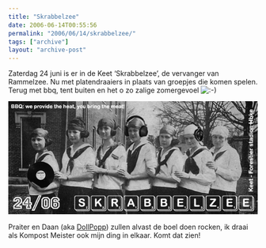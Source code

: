 ```yaml
---
title: "Skrabbelzee"
date: 2006-06-14T00:55:56
permalink: "2006/06/14/skrabbelzee/"
tags: ["archive"]
layout: "archive-post"
---
```

Zaterdag 24 juni is er in de Keet ‘Skrabbelzee’, de vervanger van Rammelzee. Nu met platendraaiers in plaats van groepjes die komen spelen. Terug met bbq, tent buiten en het o zo zalige zomergevoel ![:-)](http://www.donebysimon.be/blog/wp-includes/images/smilies/icon_smile.gif)

![Skrabbelzee](/images/blog/2006/06/skrabbelzee_small.jpg)

Praiter en Daan (aka [DollPopp](http://www.dollpopp.be/ "http://www.dollpopp.be/")) zullen alvast de boel doen rocken, ik draai als Kompost Meister ook mijn ding in elkaar. Komt dat zien!
